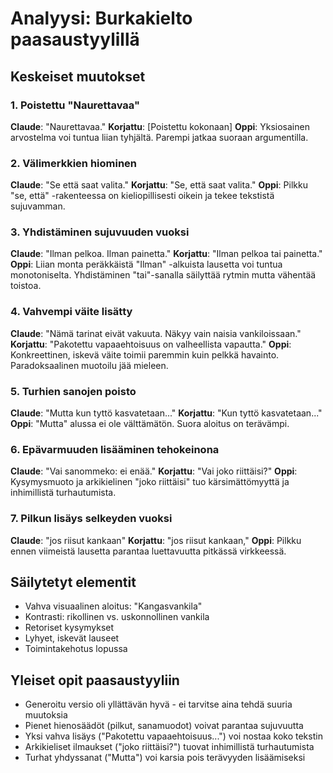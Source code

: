 # Analyysi: Burkakielto paasaustyylillä

## Keskeiset muutokset

### 1. Poistettu "Naurettavaa"
**Claude**: "Naurettavaa."
**Korjattu**: [Poistettu kokonaan]
**Oppi**: Yksiosainen arvostelma voi tuntua liian tyhjältä. Parempi jatkaa suoraan argumentilla.

### 2. Välimerkkien hiominen
**Claude**: "Se että saat valita."
**Korjattu**: "Se, että saat valita."
**Oppi**: Pilkku "se, että" -rakenteessa on kieliopillisesti oikein ja tekee tekstistä sujuvamman.

### 3. Yhdistäminen sujuvuuden vuoksi
**Claude**: "Ilman pelkoa. Ilman painetta."
**Korjattu**: "Ilman pelkoa tai painetta."
**Oppi**: Liian monta peräkkäistä "Ilman" -alkuista lausetta voi tuntua monotoniselta. Yhdistäminen "tai"-sanalla säilyttää rytmin mutta vähentää toistoa.

### 4. Vahvempi väite lisätty
**Claude**: "Nämä tarinat eivät vakuuta. Näkyy vain naisia vankiloissaan."
**Korjattu**: "Pakotettu vapaaehtoisuus on valheellista vapautta."
**Oppi**: Konkreettinen, iskevä väite toimii paremmin kuin pelkkä havainto. Paradoksaalinen muotoilu jää mieleen.

### 5. Turhien sanojen poisto
**Claude**: "Mutta kun tyttö kasvatetaan..."
**Korjattu**: "Kun tyttö kasvatetaan..."
**Oppi**: "Mutta" alussa ei ole välttämätön. Suora aloitus on terävämpi.

### 6. Epävarmuuden lisääminen tehokeinona
**Claude**: "Vai sanommeko: ei enää."
**Korjattu**: "Vai joko riittäisi?"
**Oppi**: Kysymysmuoto ja arkikielinen "joko riittäisi" tuo kärsimättömyyttä ja inhimillistä turhautumista.

### 7. Pilkun lisäys selkeyden vuoksi
**Claude**: "jos riisut kankaan"
**Korjattu**: "jos riisut kankaan,"
**Oppi**: Pilkku ennen viimeistä lausetta parantaa luettavuutta pitkässä virkkeessä.

## Säilytetyt elementit
- Vahva visuaalinen aloitus: "Kangasvankila"
- Kontrasti: rikollinen vs. uskonnollinen vankila
- Retoriset kysymykset
- Lyhyet, iskevät lauseet
- Toimintakehotus lopussa

## Yleiset opit paasaustyyliin
- Generoitu versio oli yllättävän hyvä - ei tarvitse aina tehdä suuria muutoksia
- Pienet hienosäädöt (pilkut, sanamuodot) voivat parantaa sujuvuutta
- Yksi vahva lisäys ("Pakotettu vapaaehtoisuus...") voi nostaa koko tekstin
- Arkikieliset ilmaukset ("joko riittäisi?") tuovat inhimillistä turhautumista
- Turhat yhdyssanat ("Mutta") voi karsia pois terävyyden lisäämiseksi